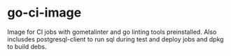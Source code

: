 # go-ci-image #

Image for CI jobs with gometalinter and go linting tools preinstalled.
Also inclusdes postgresql-client to run sql during test and deploy jobs and dpkg to build debs.
